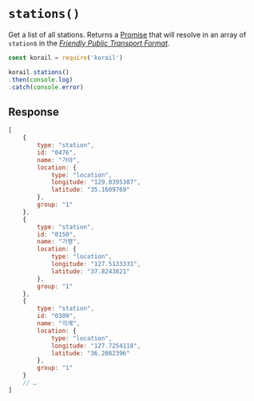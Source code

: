 # `stations()`

Get a list of all stations. Returns a [Promise](https://developer.mozilla.org/en-US/docs/Web/JavaScript/Reference/Global_Objects/promise) that will resolve in an array of `station`s in the [*Friendly Public Transport Format*](https://github.com/public-transport/friendly-public-transport-format).

```js
const korail = require('korail')

korail.stations()
.then(console.log)
.catch(console.error)
```

## Response

```js
[
    {
        type: "station",
        id: "0476",
        name: "가야",
        location: {
            type: "location",
            longitude: "129.0395387",
            latitude: "35.1609769"
        },
        group: "1"
    },
    {
        type: "station",
        id: "0150",
        name: "가평",
        location: {
            type: "location",
            longitude: "127.5133331",
            latitude: "37.8243821"
        },
        group: "1"
    },
    {
        type: "station",
        id: "0309",
        name: "각계",
        location: {
            type: "location",
            longitude: "127.7254118",
            latitude: "36.2082396"
        },
        group: "1"
    }
    // …
]
```
